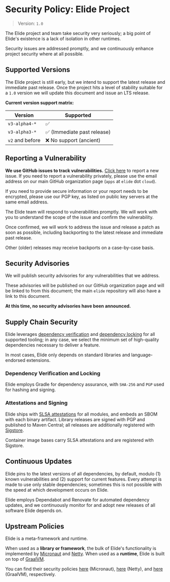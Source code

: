 # Security Policy: Elide Project

> Version: `1.0`

The Elide project and team take security very seriously; a big point of Elide's existence is a lack of isolation in
other runtimes.

Security issues are addressed promptly, and we continuously enhance project security where at all possible.

## Supported Versions

The Elide project is still early, but we intend to support the latest release and immediate past release.
Once the project hits a level of stability suitable for a `1.0` version we will update this document and issue an
LTS release.

**Current version support matrix:**

| Version         | Supported                                   |
|-----------------|---------------------------------------------|
| `v3-alpha4-*`   | :white_check_mark:                          |
| `v3-alpha3-*`   | :white_check_mark: (Immediate past release) |
| `v2` and before | :x: No support (ancient)                    |

## Reporting a Vulnerability

**We use GitHub issues to track vulnerabilities.** [Click here][9] to report a new issue.
If you need to report a vulnerability privately, please use the email address on our main GitHub organization page
(`apps` at `elide` dot `cloud`).

If you need to provide secure information or your report needs to be encrypted, please use our PGP key, as listed on
public key servers at the same email address.

The Elide team will respond to vulnerabilities promptly. We will work with you to understand the scope of the issue and
confirm the vulnerability.

Once confirmed, we will work to address the issue and release a patch as soon as possible, including backporting to the
latest release and immediate past release.

Other (older) releases may receive backports on a case-by-case basis.

## Security Advisories

We will publish security advisories for any vulnerabilities that we address.

These advisories will be published on our GitHub organization page and will be linked to from this document;
the main `elide` repository will also have a link to this document.

**At this time, no security advisories have been announced.**

## Supply Chain Security

Elide leverages [dependency verification][1] and [dependency locking][2] for all supported tooling; in any case, we
select the minimum set of high-quality dependencies necessary to deliver a feature.

In most cases, Elide only depends on standard libraries and language-endorsed extensions.

### Dependency Verification and Locking

Elide employs Gradle for dependency assurance, with `SHA-256` and `PGP` used for hashing and signing.

### Attestations and Signing

Elide ships with [SLSA attestations][3] for all modules, and embeds an SBOM with each binary artifact.
Library releases are signed with PGP and published to Maven Central; all releases are additionally registered with
[Sigstore][4].

Container image bases carry SLSA attestations and are registered with Sigstore.

## Continuous Updates

Elide pins to the latest versions of all dependencies, by default, modulo (1) known vulnerabilities and (2) support for
current features. Every attempt is made to use only stable dependencies; sometimes this is not possible with the speed
at which development occurs on Elide.

Elide employs Dependabot and Renovate for automated dependency updates, and we continuously monitor for and adopt new
releases of all software Elide depends on.

## Upstream Policies

Elide is a meta-framework and runtime.

When used as a **library or framework**, the bulk of Elide's functionality is implemented by [Micronaut][5] and
[Netty][6]. When used as a **runtime**, Elide is built on top of [GraalVM][10].

You can find their security policies [here][7] (Micronaut), [here][8] (Netty), and [here][11] (GraalVM), respectively.

[1]: https://docs.gradle.org/current/userguide/dependency_verification.html
[2]: https://docs.gradle.org/current/userguide/dependency_locking.html
[3]: https://slsa.dev/
[4]: https://www.sigstore.dev/
[5]: https://micronaut.io/
[6]: https://netty.io/
[7]: https://github.com/micronaut-projects/micronaut-core/security/policy
[8]: https://github.com/netty/netty/security/policy
[9]: https://github.com/elide-dev/elide/issues/new
[10]: https://www.graalvm.org/
[11]: https://github.com/oracle/graal/security/policy
